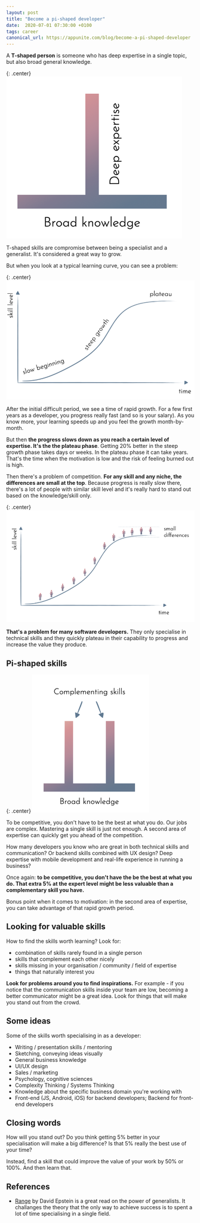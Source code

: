 ```yaml
---
layout: post
title: "Become a pi-shaped developer"
date:  2020-07-01 07:30:00 +0100
tags: career
canonical_url: https://appunite.com/blog/become-a-pi-shaped-developer
---
```


A **T-shaped person** is someone who has deep expertise in a single topic, but also broad general knowledge.

{: .center}
![image](/assets/img/pi-shaped/t-shaped.png)

T-shaped skills are compromise between being a specialist and a generalist. It's considered a great way to grow.

But when you look at a typical learning curve, you can see a problem:

{: .center}
![image](/assets/img/pi-shaped/learning-curve.png)

After the initial difficult period, we see a time of rapid growth. For a few first years as a developer, you progress really fast (and so is your salary). As you know more, your learning speeds up and you feel the growth month-by-month.

But then **the progress slows down as you reach a certain level of expertise. It's the the plateau phase**. Getting 20% better in the steep growth phase takes days or weeks. In the plateau phase it can take years. That's the time when the motivation is low and the risk of feeling burned out is high.

Then there's a problem of competition. **For any skill and any niche, the differences are small at the top**. Because progress is really slow there, there's a lot of people with similar skill level and it's really hard to stand out based on the knowledge/skill only.

{: .center}
![image](/assets/img/pi-shaped/learning-curve-2.png)

**That's a problem for many software developers.** They only specialise in technical skills and they quickly plateau in their capability to progress and increase the value they produce.

## Pi-shaped skills

{: .center}
![image](/assets/img/pi-shaped/pi-shaped.png)

To be competitive, you don't have to be the best at what you do. Our jobs are complex. Mastering a single skill is just not enough. A second area of expertise can quickly get you ahead of the competition.

How many developers you know who are great in both technical skills and communication? Or backend skills combined with UX design? Deep expertise with mobile development and real-life experience in running a business?

Once again: **to be competitive, you don't have the be the best at what you do. That extra 5% at the expert level might be less valuable than a complementary skill you have.**

Bonus point when it comes to motivation: in the second area of expertise, you can take advantage of that rapid growth period.

## Looking for valuable skills

How to find the skills worth learning? Look for:

- combination of skills rarely found in a single person
- skills that complement each other nicely
- skills missing in your organisation / community / field of expertise
- things that naturally interest you

**Look for problems around you to find inspirations.** For example - if you notice that the communication skills inside your team are low, becoming a better communicator might be a great idea. Look for things that will make you stand out from the crowd.

## Some ideas

Some of the skills worth specialising in as a developer:

- Writing / presentation skills / mentoring
- Sketching, conveying ideas visually
- General business knowledge
- UI/UX design
- Sales / marketing
- Psychology, cognitive sciences
- Complexity Thinking / Systems Thinking
- Knowledge about the specific business domain you're working with
- Front-end (JS, Android, iOS) for backend developers; Backend for front-end developers

## Closing words

How will you stand out? Do you think getting 5% better in your specialisation will make a big difference? Is that 5% really the best use of your time?

Instead, find a skill that could improve the value of your work by 50% or 100%. And then learn that.

## References

- [Range](https://www.amazon.com/Range-Generalists-Triumph-Specialized-World/dp/0735214484) by David Epstein is a great read on the power of generalists. It challanges the theory that the only way to achieve success is to spent a lot of time specialising in a single field.
